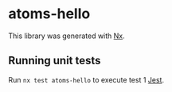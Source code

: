 # atoms-hello

This library was generated with [Nx](https://nx.dev).

## Running unit tests

Run `nx test atoms-hello` to execute test 1 [Jest](https://jestjs.io).
